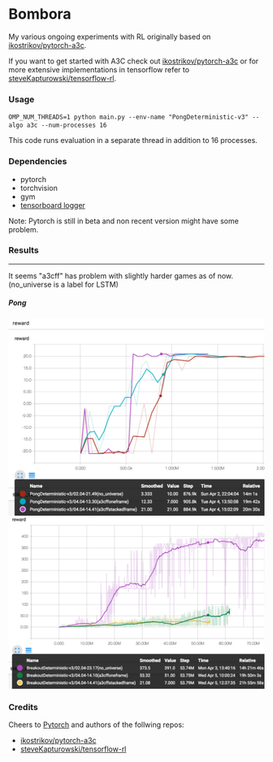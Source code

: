 # Bombora
My various ongoing experiments with RL originally based on [ikostrikov/pytorch-a3c](https://github.com/ikostrikov/pytorch-a3c).

If you want to get started with A3C check out [ikostrikov/pytorch-a3c](https://github.com/ikostrikov/pytorch-a3c) or for more extensive implementations in tensorflow refer to [steveKapturowski/tensorflow-rl](https://github.com/steveKapturowski/tensorflow-rl).



### Usage
```
OMP_NUM_THREADS=1 python main.py --env-name "PongDeterministic-v3" --algo a3c --num-processes 16
```

This code runs evaluation in a separate thread in addition to 16 processes.



### Dependencies
   * pytorch
   * torchvision
   * gym
   * [tensorboard logger](https://github.com/TeamHG-Memex/tensorboard_logger)

Note:
Pytorch is still in beta and non recent version might have some problem.
### Results
___
It seems "a3cff" has problem with slightly harder games as of now.
(no_universe is a label for LSTM)
##### Pong
![](images/pongD_5dae352.png)
![](images/breakoutD_5dae352.png)

### Credits

Cheers to [Pytorch](http://pytorch.org) and authors of the follwing repos:
   
   * [ikostrikov/pytorch-a3c](https://github.com/ikostrikov/pytorch-a3c)
   * [steveKapturowski/tensorflow-rl](https://github.com/steveKapturowski/tensorflow-rl)

